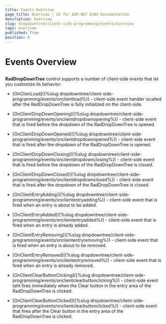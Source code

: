 ```yaml
---
title: Events Overview
page_title: Overview | UI for ASP.NET AJAX Documentation
description: Overview
slug: dropdowntree/client-side-programming/events/overview
tags: overview
published: True
position: 0
---
```


# Events Overview



## 

__RadDropDownTree__ control supports a number of client-side events that let you customize its behavior:

* [OnClienLoad]({%slug dropdowntree/client-side-programming/events/onclientload%}) - client-side event handler iscalled after the RadDropDownTree is fully initialized on the client-side.

* [OnClientDropDownOpening]({%slug dropdowntree/client-side-programming/events/onclientdropdownopening%}) - client-side event that is fired before the dropdown of the RadDropDownTree is opened.

* [OnClientDropDownOpened]({%slug dropdowntree/client-side-programming/events/onclientdropdownopened%}) - client-side event that is fired after the dropdown of the RadDropDownTree is opened.

* [OnClientDropDownClosing]({%slug dropdowntree/client-side-programming/events/onclientdropdownclosing%}) - client-side event that is fired before the dropdown of the RadDropDownTree is closed.

* [OnClientDropDownClosed]({%slug dropdowntree/client-side-programming/events/onclientdropdownclosed%}) - client-side event that is fired after the dropdown of the RadDropDownTree is closed.

* [OnClientEntryAdding]({%slug dropdowntree/client-side-programming/events/oncliententryadding%}) - client-side event that is fired when an entry is about to be added.

* [OnClientEntryAdded]({%slug dropdowntree/client-side-programming/events/oncliententryadded%}) - client-side event that is fired when an entry is already added.

* [OnClientEntryRemoving]({%slug dropdowntree/client-side-programming/events/oncliententryremoving%}) - client-side event that is fired when an entry is about to be removed.

* [OnClientEntryRemoved]({%slug dropdowntree/client-side-programming/events/oncliententryremoved%}) - client-side event that is fired when an entry is already removed.

* [OnClientClearButtonClicking]({%slug dropdowntree/client-side-programming/events/onclientclearbuttonclicking%}) - client-side event taht fires immediately when the Clear button in the entry area of the RadDropDownTree is clicked.

* [OnClientClearButtonClicked]({%slug dropdowntree/client-side-programming/events/onclientclearbuttonclicked%}) - client-side event that fires after the Clear button in the entry area of the RadDropDownTree is clicked.
